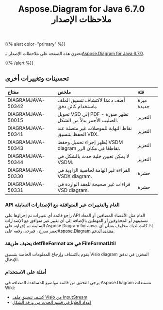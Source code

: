 ﻿---
title: Aspose.Diagram for Java 6.7.0 ملاحظات الإصدار
type: docs
weight: 50
url: /ar/java/aspose-diagram-for-java-6-7-0-release-notes/
---
{{% alert color="primary" %}} 

 تحتوي هذه الصفحة على ملاحظات الإصدار لـ[Aspose.Diagram for Java 6.7.0](https://docs.aspose.com/diagram/java/aspose-diagram-for-java-6-7-0-release-notes/).

{{% /alert %}} 
## **تحسينات وتغييرات أخرى**

|**مفتاح**|**ملخص**|**فئة**|
|:- |:- |:- |
|DIAGRAMJAVA-50342|أضف دعمًا لاكتشاف تنسيق الملف باستخدام كائن دفق.|ميزة جديدة|
|DIAGRAMJAVA-50015|تحويل VSD إلى PDF - تظهر صورة الصليب الأحمر بدلاً من الشكل.|التعزيز|
|DIAGRAMJAVA-50341|نقاط النهاية للموصلات غير متصلة عند الحفظ بتنسيق VDX.|التعزيز|
|DIAGRAMJAVA-50343|يُظهر إجراء تحميل وحفظ VSDM diagram تقاطعًا في مكان الزر.|التعزيز|
|DIAGRAMJAVA-50344|لا يمكن تعيين خلية حدث بالشكل في VSDM.|التعزيز|
|DIAGRAMJAVA-50330|القراءة غير الهامة لخاصية الزاوية في VSDX diagram.|حشرة|
|DIAGRAMJAVA-50331|قراءات غير صحيحة للعقد الواردة في VSD diagram.|حشرة|
### **API العام والتغييرات غير المتوافقة مع الإصدارات السابقة**
راجع قائمة أي تغييرات تم إجراؤها على API العام مثل الأعضاء المضافين أو المعاد تسميتهم أو المحذوفين أو المهملين بالإضافة إلى أي تغيير غير متوافق مع الإصدارات السابقة تم إجراؤه على Aspose.Diagram for Java. إذا كانت لديك مخاوف بشأن أي تغيير مدرج ، فيرجى رفعه على[Aspose.Diagram منتدى الدعم](https://forum.aspose.com/c/diagram/17).
### **يضيف طريقة detfileFormat في فئة FileFormatUtil**
يقوم باكتشاف وإرجاع المعلومات الخاصة بتنسيق Visio diagram المخزن في تدفق الإدخال.
### **أمثلة على الاستخدام**
يرجى التحقق من قائمة مواضيع المساعدة المضافة في Aspose.Diagram مستندات Wiki:

- [كشف تنسيق ملف Visio من InputStream](/diagram/ar/java/introduction/#Introduction-DetecttheFormatofaVisioFilefromanInputStream)
- [إعداد الخلايا في قسم الحدث من ورقة الشكل](/diagram/ar/java/setting-cells-in-the-event-section-of-shapesheet/)
